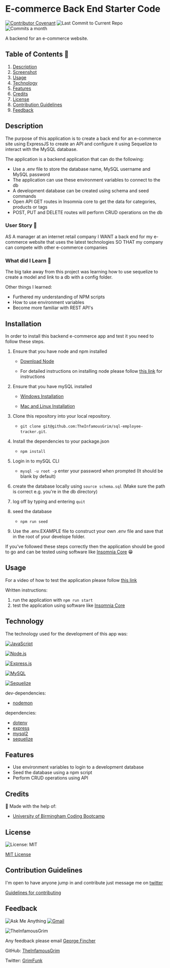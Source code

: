 # E-commerce Back End Starter Code

[![Contributor Covenant](https://img.shields.io/badge/Contributor%20Covenant-2.1-4baaaa.svg)](code_of_conduct.md)
![Last Commit to Current Repo](https://img.shields.io/github/last-commit/TheInfamousGrim/orm-e-commerce-back-end)
![Commits a month](https://img.shields.io/github/commit-activity/m/TheInfamousGrim/orm-e-commerce-back-end)

A backend for an e-commerce website.

## Table of Contents 📃

1. [Description](#description)
2. [Screenshot](#screenshot)
3. [Usage](#usage)
4. [Technology](#technology)
5. [Features](#features)
6. [Credits](#credits)
7. [License](#license)
8. [Contribution Guidelines](#contribution-guidelines)
9. [Feedback](#feedback)

## Description

The purpose of this application is to create a back end for an e-commerce site using ExpressJS to create an API and configure it using Sequelize to interact with the MySQL database.

The application is a backend application that can do the following:

- Use a .env file to store the database name, MySQL username and MySQL password
- The application can use these environment variables to connect to the db
- A development database can be created using schema and seed commands
- Open API GET routes in Insomnia core to get the data for categories, products or tags
- POST, PUT and DELETE routes will perform CRUD operations on the db

### User Story 👤

AS A manager at an internet retail company
I WANT a back end for my e-commerce website that uses the latest technologies
SO THAT my company can compete with other e-commerce companies

### What did I Learn 🏫

The big take away from this project was learning how to use sequelize to create a model and link to a db with a config folder.

Other things I learned:

- Furthered my understanding of NPM scripts
- How to use environment variables
- Become more familiar with REST API's

## Installation

In order to install this backend e-commerce app and test it you need to follow these steps.

1. Ensure that you have node and npm installed

   - [Download Node](https://nodejs.org/en/download/)

   - For detailed instructions on installing node please follow [this link](https://docs.npmjs.com/downloading-and-installing-node-js-and-npm) for instructions

2. Ensure that you have mySQL installed

   - [Windows Installation](https://community.chocolatey.org/packages/mysql)

   - [Mac and Linux Installation](https://formulae.brew.sh/formula/mysql#default)

3. Clone this repository into your local repository.

   - `git clone git@github.com:TheInfamousGrim/sql-employee-tracker.git`.

4. Install the dependencies to your package.json

   - `npm install`

5. Login in to mySQL CLI

   - `mysql -u root -p` enter your password when prompted (It should be blank by default)

6. create the database locally using `source schema.sql` (Make sure the path is correct e.g. you're in the db directory)

7. log off by typing and entering `quit`

8. seed the database

   - `npm run seed`

9. Use the .env.EXAMPLE file to construct your own .env file and save that in the root of your develope folder.

If you've followed these steps correctly then the application should be good to go and can be tested using software like [Insomnia Core](https://insomnia.rest/) 😁

## Usage

For a video of how to test the application please follow [this link](https://youtu.be/rWYocO9yQ7s)

Written instructions:

1. run the application with `npm run start`
2. test the application using software like [Insomnia Core](https://insomnia.rest/)

## Technology

The technology used for the development of this app was:

[![JavaScript](https://img.shields.io/badge/JavaScript-323330?style=for-the-badge&logo=javascript&logoColor=F7DF1E)](https://www.javascript.com/)

[![Node.js](https://img.shields.io/badge/node.js-43853d?style=for-the-badge&logo=node.js&logocolor=white)](https://nodejs.org/en/)

[![Express.js](https://img.shields.io/badge/express.js-%23404d59.svg?style=for-the-badge&logo=express&logoColor=%2361DAFB)](https://expressjs.com/)

[![MySQL](https://img.shields.io/badge/MySQL-005C84?style=for-the-badge&logo=mysql&logoColor=white)](https://dev.mysql.com/)

[![Sequelize](https://img.shields.io/badge/Sequelize-52B0E7?style=for-the-badge&logo=Sequelize&logoColor=white)](https://sequelize.org/)

dev-dependencies:

- [nodemon](https://www.npmjs.com/package/nodemon)

dependencies:

- [dotenv](https://www.npmjs.com/package/inquirer)
- [express](https://www.npmjs.com/package/express)
- [mysql2](https://www.npmjs.com/package/mysql2)
- [sequelize](https://www.npmjs.com/package/sequelize)

## Features

- Use environment variables to login to a development database
- Seed the database using a npm script
- Perform CRUD operations using API

## Credits

🙏 Made with the help of:

- [University of Birmingham Coding Bootcamp](https://www.birmingham.ac.uk/postgraduate/courses/cpd/coding-boot-camp.aspx)

## License

![License: MIT](https://img.shields.io/github/license/TheInfamousGrim/orm-e-commerce-back-end?color=yellow)

[MIT License](/LICENSE)

## Contribution Guidelines

I'm open to have anyone jump in and contribute just message me on [twitter](https://twitter.com/VaporWhy)

[Guidelines for contributing](/code_of_conduct.md)

## Feedback

![Ask Me Anything](https://img.shields.io/badge/Ask%20me-anything-1abc9c.svg)
[![Gmail](https://img.shields.io/badge/Gmail-D14836?style=for-the-badge&logo=gmail&logoColor=white)](mailto:finchergeorge1@gmail.com)

<img src="https://avatars.githubusercontent.com/u/89855075?v=4" alt="TheInfamousGrim">

Any feedback please email [George Fincher](mailto:finchergeorge1@gmail.com)

GitHub: [TheInfamousGrim](https://api.github.com/users/TheInfamousGrim)

Twitter: [GrimFunk](https://twitter.com/VaporWhy)
